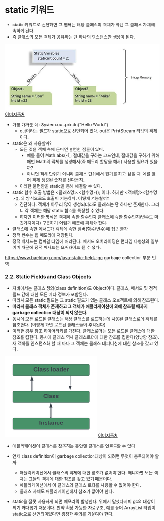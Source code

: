 # static 키워드

- static 키워드로 선언하면 그 멤버는 해당 클래스의 객체가 아닌 그 클래스 자체에 속하게 된다.
- 즉 클래스의 모든 객체가 공유하는 단 하나의 인스턴스만 생성이 된다.

![static_example](/assets/static_example_1.jpeg)
[이미지출처](https://www.baeldung.com/java-static)<br/>

- 가장 가까운 예: System.out.println("Hello World")
	- out이라는 필드가 static으로 선언되어 있다. out은 PrintStream 타입의 객체이다.
- static은 왜 사용할까?
	- 모든 것을 객체 속에 둔다면 불편한 점들이 있다.
		- 예를 들어 Math.abs(-1); 절대값을 구하는 코드인데, 절대값을 구하기 위해 매번 Math의 객체를 생성해서(즉 메모리 할당을 해서) 사용할 필요가 있을까?
		- 아니면 객체 단위가 아니라 클래스 단위에서 뭔가를 하고 싶을 때. 예를 들어 객체 생성된 숫자를 센다든지..
	- 이러한 불편함을 static을 통해 해결할 수 있다.
- static 함수 호출 방법은 <클래스명>.<함수명>(); 이다. 하지만 <객체명><함수명>(); 의 방식으로도 호출이 가능하다. 어떻게 가능할까?
	- 간단하다. 객체가 아무리 많이 생성되더라도 클래스는 단 하나만 존재한다. 그러니 각 객체는 해당 static 함수를 특정할 수 있다.
	- 하지만 이러한 방식은 객체에 속한 함수인지 클래스에 속한 함수인지(변수도 마찬가지이다) 구분하기 어렵기 때문에 피해야 한다.
- 클래스에 속한 메서드가 객체에 속한 멤버(함수/변수)에 접근 불가
- 정적 변수는 힙 메모리에 저장된다.
- 정적 메서드는 컴파일 타임에 처리된다. 메서드 오버라이딩은 런타임 다형성의 일부이기 때문에 정적 메서드는 오버라이드 될 수 없다.

https://www.baeldung.com/java-static-fields-gc garbage collection 부분 번역

### 2.2. Static Fields and Class Objects

- 자바에서는 클래스 정의(class definition)도 Object이다. 클래스, 메서드 및 정적 필드 값에 대한 모든 메타 정보가 포함된다.
- 따라서 모든 static 필드는 그 static 필드가 있는 클래스 오브젝트에 의해 참조된다. 
- **따라서 클래스 객체가 존재하고 그 객체가 애플리케이션에 의해 참조될 때까지 garbage collection 대상이 되지 않는다.**
- 동시에 모든 로드된 클래스는 해당 클래스를 로드하는데 사용된 클래스로더 객체를 참조한다. (이렇게 하면 로드된 클래스들이 추적된다)
- 이러한 경우 참조 하이어라키를 가진다. 클래스로더는 모든 로드된 클래스에 대한 참조를 킵한다. 동시에 클래스 역시 클래스로더에 대한 참조를 킵한다(양방향 참조). 새 객체를 인스턴스화 할 때 마다 그 객체는 클래스 데피니션에 대한 참조를 갖고 있다.

![classloader_diagram](/assets/classloader_diagram.webp)
[이미지출처](https://www.baeldung.com/java-static-fields-gc)<br/>

- 애플리케이션이 클래스를 참조하는 동안엔 클래스를 언로드할 수 없다.
- 언제 class definition이 garbage collection대상이 되려면 무엇이 충족되어야 할까
	- 애플리케이션에서 클래스의 객체에 대한 참조가 없어야 한다. 왜냐하면 모든 객체는 그들의 객체에 대한 참조를 갖고 있기 때문이다.
	- 애플리케이션에서 이 클래스의 클래스 로더를 사용할 수 없어야 한다.
	- 클래스 자체도 애플리케이션에서 참조가 없어야 한다.

- static을 잘못 사용하게 되면 메모리릭 발생한다. 위에서 말했다시피 gc의 대상이 되기 까다롭기 때문이다. 만약 확장 가능한 자료구조, 예를 들어 ArrayList 타입이 static으로 선언되어있다면 굉장한 주의를 기울여야 한다. 